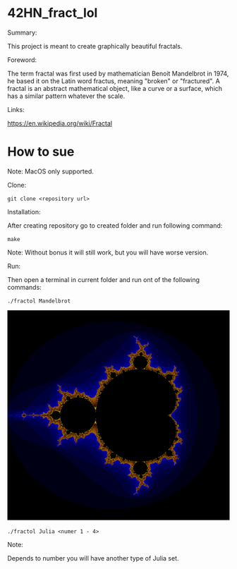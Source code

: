 # 42HN_fract_lol
Summary:

This project is meant to create graphically beautiful fractals.

Foreword:

The term fractal was first used by mathematician Benoit Mandelbrot in 1974, he based it on the Latin word fractus, meaning "broken" or "fractured".
A fractal is an abstract mathematical object, like a curve or a surface, which has a similar pattern whatever the scale.

Links:

https://en.wikipedia.org/wiki/Fractal
# How to sue
Note: MacOS only supported.

Clone:
```
git clone <repository url>
```
Installation:

After creating repository go to created folder and run following command:
```
make
```
Note: Without bonus it will still work, but you will have worse version.

Run:

Then open a terminal in current folder and run ont of the following commands:
```
./fractol Mandelbrot
```
![alt text](https://github.com/akliek/42HN_fract_lol/blob/master/images/Mandelbrot.png?raw=true)
```
./fractol Julia <numer 1 - 4>
```
Note:

Depends to number you will have another type of Julia set.


